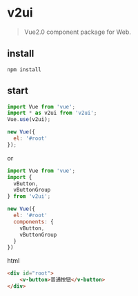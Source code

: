 # v2ui

>Vue2.0 component package for Web.


## install

```
npm install
```

## start



```javascript
import Vue from 'vue';
import * as v2ui from 'v2ui';
Vue.use(v2ui);

new Vue({
  el: '#root'
});
```

or

```javascript
import Vue from 'vue';
import {
  vButton,
  vButtonGroup
} from 'v2ui';

new Vue({
  el: '#root'
  components: {
    vButton,
    vButtonGroup  
  }
})
```

html

```html
<div id="root">
    <v-button>普通按钮</v-button>
</div>

```
